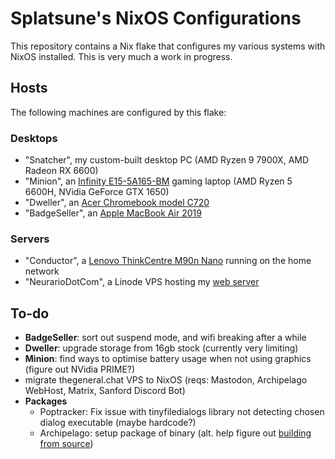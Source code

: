 # Splatsune's NixOS Configurations

This repository contains a Nix flake that configures my various systems with NixOS installed. This is very much a work in progress.

## Hosts

The following machines are configured by this flake:

### Desktops
- "Snatcher", my custom-built desktop PC (AMD Ryzen 9 7900X, AMD Radeon RX 6600)
- "Minion", an [Infinity E15-5A165-BM](https://www.infinitygaming.com.au/product/e15-5a165-bm/) gaming laptop (AMD Ryzen 5 6600H, NVidia GeForce GTX 1650)
- "Dweller", an [Acer Chromebook model C720](https://www.intel.com/content/dam/www/public/us/en/documents/brochures/acer-chromebook-c720-datasheet.pdf)
- "BadgeSeller", an [Apple MacBook Air 2019](https://support.apple.com/en-au/111948)

### Servers
- "Conductor", a [Lenovo ThinkCentre M90n Nano](https://www.lenovo.com/au/en/p/desktops/thinkcentre/m-series-tiny/thinkcentre-m90n-1/11tc1mnm93n) running on the home network
- "NeurarioDotCom", a Linode VPS hosting my [web server](https://neurario.com)

## To-do
- **BadgeSeller**: sort out suspend mode, and wifi breaking after a while
- **Dweller**: upgrade storage from 16gb stock (currently very limiting)
- **Minion**: find ways to optimise battery usage when not using graphics (figure out NVidia PRIME?)
- migrate thegeneral.chat VPS to NixOS (reqs: Mastodon, Archipelago WebHost, Matrix, Sanford Discord Bot)
- **Packages**
	- Poptracker: Fix issue with tinyfiledialogs library not detecting chosen dialog executable (maybe hardcode?)
	- Archipelago: setup package of binary (alt. help figure out [building from source](https://github.com/Ijwu/ap-nix))
